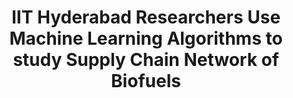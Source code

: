 ---
layout: post
title: IIT Hyderabad Researchers Use Machine Learning Algorithms to study Supply Chain Network of Biofuels
event_date: 02-07-2020
categories: pressrelease
link: Press Release - IIT Hyderabad Researchers Use Machine Learning Algorithms to study Supply Chain Network of Biofuels-02-07-2020.pdf
---